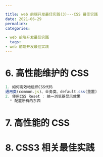 ```yaml
---

title: web 前端开发最佳实践(3)---CSS 最佳实践
date: 2021-06-29
permalink:
categories:

- web 前端开发最佳实践
  tags:
- web 前端开发最佳实践
---
```


# 6. 高性能维护的 CSS

```js
1. 如何高效地组织CSS代码
通用类(common.js)、业务类、default.css(重置)
2. 使用CSS Reset : 统一浏览器显示效果
  * 配置所有的东西
```

# 7. 高性能的 CSS

# 8. CSS3 相关最佳实践
